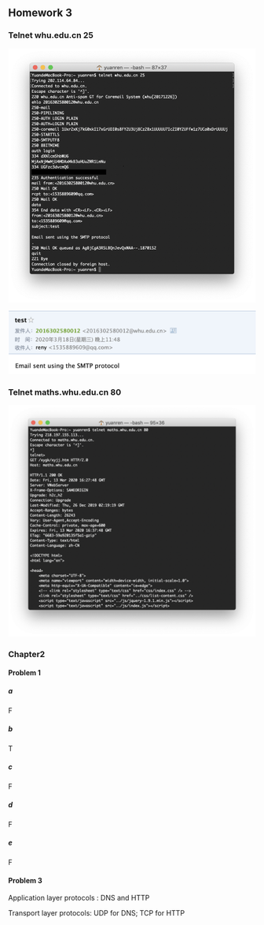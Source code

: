 ## Homework 3

### Telnet whu.edu.cn 25

![homework3_telnet25-1](https://github.com/sumAllie/distributedNetwork/blob/master/Homework/homework3/homework3_telnet25-1.png)

![homework3_telnet25-2](https://github.com/sumAllie/distributedNetwork/blob/master/Homework/homework3/homework3_telnet25-2.png)

### Telnet maths.whu.edu.cn 80

![homework3_telnet80](https://github.com/sumAllie/distributedNetwork/blob/master/Homework/homework3/homework3_telnet80.png)

### Chapter2

#### Problem 1

##### a

F

##### b

T

##### c

F

##### d

F

##### e

F

#### Problem 3

Application layer protocols : DNS and HTTP

Transport layer protocols: UDP for DNS; TCP for HTTP


